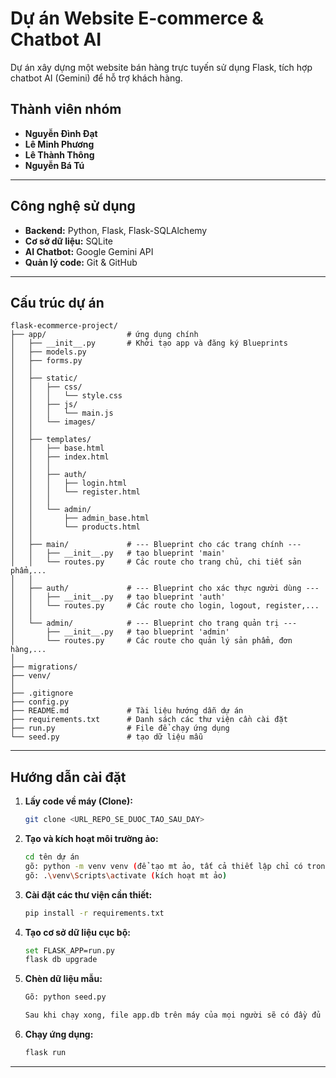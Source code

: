 #  Dự án Website E-commerce & Chatbot AI

Dự án xây dựng một website bán hàng trực tuyến sử dụng Flask, tích hợp chatbot AI (Gemini) để hỗ trợ khách hàng.

## Thành viên nhóm

* **Nguyễn Đình Đạt**
* **Lê Minh Phương** 
* **Lê Thành Thông** 
* **Nguyễn Bá Tú** 

---

##  Công nghệ sử dụng

* **Backend:** Python, Flask, Flask-SQLAlchemy
* **Cơ sở dữ liệu:** SQLite
* **AI Chatbot:** Google Gemini API
* **Quản lý code:** Git & GitHub

---

## Cấu trúc dự án
```
flask-ecommerce-project/
├── app/                  # ứng dụng chính
│   ├── __init__.py       # Khởi tạo app và đăng ký Blueprints
│   ├── models.py     
│   ├── forms.py          
│   │
│   ├── static/        
│   │   ├── css/
│   │   │   └── style.css
│   │   ├── js/
│   │   │   └── main.js
│   │   └── images/
│   │
│   ├── templates/     
│   │   ├── base.html     
│   │   ├── index.html   
│   │   │
│   │   ├── auth/         
│   │   │   ├── login.html
│   │   │   └── register.html
│   │   │
│   │   └── admin/        
│   │       ├── admin_base.html
│   │       └── products.html
│   │
│   ├── main/             # --- Blueprint cho các trang chính ---
│   │   ├── __init__.py   # tạo blueprint 'main'
│   │   └── routes.py     # Các route cho trang chủ, chi tiết sản phẩm,...
│   │
│   ├── auth/             # --- Blueprint cho xác thực người dùng ---
│   │   ├── __init__.py   # tạo blueprint 'auth'
│   │   └── routes.py     # Các route cho login, logout, register,...
│   │
│   └── admin/            # --- Blueprint cho trang quản trị ---
│       ├── __init__.py   # tạo blueprint 'admin'
│       └── routes.py     # Các route cho quản lý sản phẩm, đơn hàng,...
│
├── migrations/        
├── venv/                 
│
├── .gitignore           
├── config.py            
├── README.md             # Tài liệu hướng dẫn dự án
├── requirements.txt      # Danh sách các thư viện cần cài đặt
├── run.py                # File để chạy ứng dụng
└── seed.py               # tạo dữ liệu mẫu
```

---

##  Hướng dẫn cài đặt

1.  **Lấy code về máy (Clone):**
    ```bash
    git clone <URL_REPO_SE_DUOC_TAO_SAU_DAY>
    ```

2.  **Tạo và kích hoạt môi trường ảo:**
    ```bash ( trong terminal ở VSCODE )
    cd tên dự án
    gõ: python -m venv venv (để tạo mt ảo, tất cả thiết lập chỉ có trong mt ảo, ko ảnh hưởng đến bên ngoài)
    gõ: .\venv\Scripts\activate (kích hoạt mt ảo)
    ```

3.  **Cài đặt các thư viện cần thiết:**
    ```bash
    pip install -r requirements.txt
    ```

4.  **Tạo cơ sở dữ liệu cục bộ:**
    ```bash
    set FLASK_APP=run.py
    flask db upgrade
    ```

5. **Chèn dữ liệu mẫu:**
    ```bash
    Gõ: python seed.py
    
    Sau khi chạy xong, file app.db trên máy của mọi người sẽ có đầy đủ dữ liệu để bắt đầu code giao diện và các tính năng khác.
    ```


6.  **Chạy ứng dụng:**
    ```bash
    flask run
    ```

---

